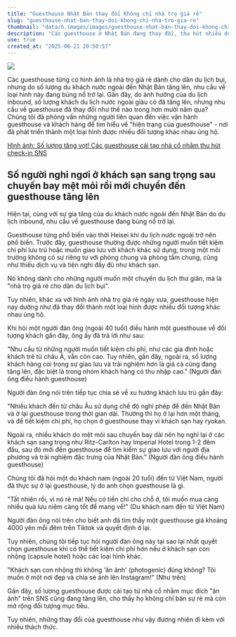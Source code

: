```yaml
---
title: "Guesthouse Nhật Bản thay đổi Không chỉ nhà trọ giá rẻ"
slug: "guesthouse-nhat-ban-thay-doi-khong-chi-nha-tro-gia-re"
thumbnail: "data/6.images/images/guesthouse-nhat-ban-thay-doi-khong-chi-nha-tro-gia-re.webp"
description: "Các guesthouse ở Nhật Bản đang thay đổi, thu hút nhiều du khách đa dạng hơn, không chỉ còn là nơi ở giá rẻ cho dân du lịch bụi mà còn hấp dẫn cả người giàu."
use: true
created_at: "2025-06-21 20:50:57"
---
```


![](/images/20250621-00254286-shueisha-000-1-view.webp)

Các guesthouse từng có hình ảnh là nhà trọ giá rẻ dành cho dân du lịch bụi, nhưng do số lượng du khách nước ngoài đến Nhật Bản tăng lên, nhu cầu về loại hình này đang bùng nổ trở lại. Gần đây, do ảnh hưởng của du lịch inbound, số lượng khách du lịch nước ngoài giàu có đã tăng lên, nhưng nhu cầu về guesthouse đã thay đổi như thế nào trong hơn mười năm qua? Chúng tôi đã phỏng vấn những người liên quan đến việc vận hành guesthouse và khách hàng để tìm hiểu về "hiện trạng của guesthouse" - nơi đã phát triển thành một loại hình được nhiều đối tượng khác nhau ủng hộ.

[Hình ảnh: Số lượng tăng vọt! Các guesthouse cải tạo nhà cổ nhằm thu hút check-in SNS](https://shueisha.online/articles/image/254286?utm_source=news.yahoo.co.jp&utm_medium=referral&utm_campaign=partnerlink&referral=yn&pn=7)

## Số người nghỉ ngơi ở khách sạn sang trọng sau chuyến bay mệt mỏi rồi mới chuyển đến guesthouse tăng lên

Hiện tại, cùng với sự gia tăng của du khách nước ngoài đến Nhật Bản do du lịch inbound, nhu cầu về guesthouse đang bùng nổ trở lại.

Guesthouse từng phổ biến vào thời Heisei khi du lịch nước ngoài trở nên phổ biến. Trước đây, guesthouse thường được những người muốn tiết kiệm chi phí lưu trú hoặc muốn giao lưu với khách khác sử dụng, trong một môi trường không có sự riêng tư với phòng chung và phòng tắm chung, cũng như thiếu dịch vụ và tiện nghi đầy đủ như khách sạn.

Nó không dành cho những người muốn một chuyến du lịch thư giãn, mà là "nhà trọ giá rẻ cho dân du lịch bụi".

Tuy nhiên, khác xa với hình ảnh nhà trọ giá rẻ ngày xưa, guesthouse hiện nay dường như đã thay đổi thành một loại hình được nhiều đối tượng khác nhau ủng hộ.

Khi hỏi một người đàn ông (ngoài 40 tuổi) điều hành một guesthouse về đối tượng khách gần đây, ông ấy đã trả lời như sau:

"Nhu cầu từ những người muốn tiết kiệm chi phí, như các gia đình hoặc khách trẻ từ châu Á, vẫn còn cao. Tuy nhiên, gần đây, ngoài ra, số lượng khách hàng coi trọng sự giao lưu và trải nghiệm hơn là giá cả cũng đang tăng lên, đặc biệt là trong nhóm khách hàng có thu nhập cao." (Người đàn ông điều hành guesthouse)

Người đàn ông nói trên tiếp tục chia sẻ về xu hướng khách lưu trú gần đây:

"Nhiều khách đến từ châu Âu sử dụng chế độ nghỉ phép để đến Nhật Bản và ở lại guesthouse trong thời gian dài. Thường thì họ ở lại hơn một tháng, và để tiết kiệm chi phí, họ chọn ở guesthouse thay vì khách sạn hay ryokan.

Ngoài ra, nhiều khách do mệt mỏi sau chuyến bay dài nên họ nghỉ lại ở các khách sạn sang trọng như Ritz-Carlton hay Imperial Hotel trong 1-2 đêm đầu, sau đó mới đến guesthouse để tìm kiếm sự giao lưu với người địa phương và trải nghiệm đặc trưng của Nhật Bản." (Người đàn ông điều hành guesthouse)

Chúng tôi đã hỏi một du khách nam (ngoài 20 tuổi) đến từ Việt Nam, người đã thực sự ở lại guesthouse, lý do anh chọn guesthouse là gì.

"Tất nhiên rồi, vì nó rẻ mà! Nếu có tiền chi cho chỗ ở, tôi muốn mua càng nhiều quà lưu niệm càng tốt để mang về!" (Du khách nam đến từ Việt Nam)

Người đàn ông nói trên cho biết anh đã tìm thấy một guesthouse giá khoảng 4000 yên mỗi đêm trên Tiktok và quyết định ở lại.

Tuy nhiên, chúng tôi tiếp tục hỏi người đàn ông này tại sao lại nhất quyết chọn guesthouse khi có thể tiết kiệm chi phí hơn nếu ở khách sạn con nhộng (capsule hotel) hoặc các loại hình khác.

"Khách sạn con nhộng thì không 'ăn ảnh' (photogenic) đúng không? Tôi muốn ở một nơi đẹp và chia sẻ ảnh lên Instagram!" (Như trên)

Gần đây, số lượng guesthouse được cải tạo từ nhà cổ nhằm mục đích "ăn ảnh" trên SNS cũng đang tăng lên, cho thấy họ không chỉ bán sự rẻ mà còn mở rộng đối tượng mục tiêu.

Tuy nhiên, những thay đổi của guesthouse như vậy đương nhiên đi kèm với nhiều thách thức.